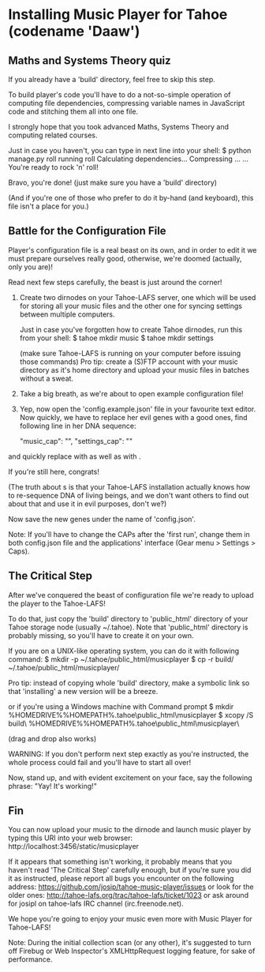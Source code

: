 # Installing Music Player for Tahoe (codename 'Daaw') #

## Maths and Systems Theory quiz ##

If you already have a 'build' directory, feel free to skip this step.

To build player's code you'll have to do a not-so-simple
operation of computing file dependencies, compressing variable names in JavaScript
code and stitching them all into one file.

I strongly hope that you took advanced Maths, Systems Theory
and computing related courses.

Just in case you haven't, you can type in next line into your shell:
    $ python manage.py roll
    running roll
    Calculating dependencies...
    Compressing <something>...
    ...
    You're ready to rock 'n' roll!

Bravo, you're done! (just make sure you have a 'build' directory)

(And if you're one of those who prefer to do it by-hand (and keyboard),
this file isn't a place for you.)

## Battle for the Configuration File ##

Player's configuration file is a real beast on its own,
and in order to edit it we must prepare ourselves really good,
otherwise, we're doomed (actually, only you are)!

Read next few steps carefully, the beast is just around the corner!

1. Create two dirnodes on your Tahoe-LAFS server, one which will be used for storing
   all your music files and the other one for syncing settings between multiple
   computers.
  
   Just in case you've forgotten how to create Tahoe dirnodes, run this from your
   shell:
    $ tahoe mkdir music
    <top secret no.1>
    $ tahoe mkdir settings
    <top secret no.2>
  
   (make sure Tahoe-LAFS is running on your computer before issuing those commands)
   Pro tip: create a (S)FTP account with your music directory as it's home directory
   and upload your music files in batches without a sweat.

2. Take a big breath, as we're about to open example configuration file!

3. Yep, now open the 'config.example.json' file in your favourite text editor.
   Now quickly, we have to replace her evil genes with a good ones,
   find following line in her DNA sequence:
  
      "music_cap":    "<bad gene no.1>",
      "settings_cap": "<bad gene no.2>"
  
  and quickly replace <bad gene no.1> with <top secret no.1> as well as <bad gene no.2>
  with <top secret no.2>.
  
  If you're still here, congrats!
  
  (The truth about <top secret>s is that your Tahoe-LAFS installation actually
  knows how to re-sequence DNA of living beings, and we don't want others to
  find out about that and use it in evil purposes, don't we?)
  
  Now save the new genes under the name of 'config.json'.
  
  Note: If you'll have to change the CAPs after the 'first run', change them
  in both config.json file and the applications' interface (Gear menu > Settings > Caps).

## The Critical Step ##
After we've conquered the beast of configuration file we're ready to
upload the player to the Tahoe-LAFS!

To do that, just copy the 'build' directory to 'public_html' directory of your
Tahoe storage node (usually ~/.tahoe).
Note that 'public_html' directory is probably missing, so you'll have to create it on your own.

If you are on a UNIX-like operating system, you can do it with following command:
  $ mkdir -p ~/.tahoe/public_html/musicplayer
  $ cp -r build/ ~/.tahoe/public_html/musicplayer/
  
  Pro tip: instead of copying whole 'build' directory, make a symbolic link
  so that 'installing' a new version will be a breeze.

or if you're using a Windows machine with Command prompt
  $ mkdir %HOMEDRIVE%%HOMEPATH%\.tahoe\public_html\musicplayer
  $ xcopy /S build\ %HOMEDRIVE%%HOMEPATH%\.tahoe\public_html\musicplayer\
  
(drag and drop also works)

WARNING: If you don't perform next step exactly as
you're instructed, the whole process could fail and you'll
have to start all over!

Now, stand up, and with evident excitement on your face,
say the following phrase:
  "Yay! It's working!"

## Fin ##
You can now upload your music to the <top secret no.1> dirnode and
launch music player by typing this URI into your web browser:
  http://localhost:3456/static/musicplayer

If it appears that something isn't working, it probably means
that you haven't read 'The Critical Step' carefully enough, but
if you're sure you did it as instructed, please report all bugs you encounter
on the following address:
  https://github.com/josip/tahoe-music-player/issues
or look for the older ones:
  http://tahoe-lafs.org/trac/tahoe-lafs/ticket/1023
or ask around for josipl on tahoe-lafs IRC channel (irc.freenode.net).

We hope you're going to enjoy your music even more with Music Player for Tahoe-LAFS!

Note: During the initial collection scan (or any other), it's suggested to
turn off Firebug or Web Inspector's XMLHttpRequest logging feature, for sake of performance.

